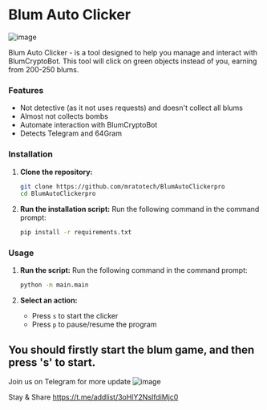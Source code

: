 
# Blum Auto Clicker

![image](https://th.bing.com/th/id/OIP.RqCg_PNKbhMo1OCCMZsNHAAAAA?rs=1&pid=ImgDetMain)


Blum Auto Clicker - is a tool designed to help you manage and interact with BlumCryptoBot. This tool will click on green objects instead of you, earning from 200-250 blums.

### Features
- Not detective (as it not uses requests) and doesn't collect all blums
- Almost not collects bombs
- Automate interaction with BlumCryptoBot
- Detects Telegram and 64Gram

### Installation

1. **Clone the repository:**
    ```bash
    git clone https://github.com/mratotech/BlumAutoClickerpro
    cd BlumAutoClickerpro
    ```

2. **Run the installation script:**
	Run the following command in the command prompt:
    ```bash
    pip install -r requirements.txt
    ```

### Usage


1. **Run the script:**
   Run the following command in the command prompt:
	```bash
	python -m main.main
	```

2. **Select an action:**
    - Press `s` to start the clicker
   - Press `p` to pause/resume the program

## You should firstly start the blum game, and then press 's' to start.

Join us on Telegram for more update 
![image](https://telegram.org/file/464001916/10d69/wMJtQWE_ZwI.17701.png/f4e97997cb38fc577a)

Stay & Share 
https://t.me/addlist/3oHlY2NsIfdiMjc0
